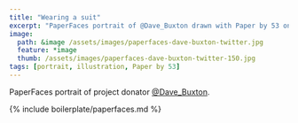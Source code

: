 ```yaml
---
title: "Wearing a suit"
excerpt: "PaperFaces portrait of @Dave_Buxton drawn with Paper by 53 on an iPad."
image: 
  path: &image /assets/images/paperfaces-dave-buxton-twitter.jpg 
  feature: *image
  thumb: /assets/images/paperfaces-dave-buxton-twitter-150.jpg
tags: [portrait, illustration, Paper by 53]
---
```


PaperFaces portrait of project donator [@Dave_Buxton](http://twitter.com/Dave_Buxton).

{% include boilerplate/paperfaces.md %}
